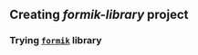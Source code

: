 ## Creating *formik-library* project

### Trying [`formik`](https://jaredpalmer.com/formik/) library
